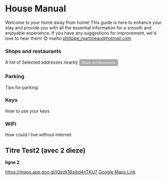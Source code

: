 # House Manual #
Welcome to your home away from home!
This guide is here to enhance your stay and provide you with all the essential information for a smooth and enjoyable experience.
If you have any suggestions for improvement, we'd love to hear them! 😊
mailto:philippe_martineau@hotmail.com

### Shops and restaurants ###
A list of Selected addresses nearby
<a href="https://https://philalain.github.io/tac/addresses/" style="display:inline-block; padding:5px 8px; font-size:10px; color:#fff; background-color:#AAAAAA; text-align:center; text-decoration:none; border-radius:5px;">
    Shops and Restaurants
</a>

### Parking ###
Tips for parking

### Keys ####
How to use your keys

### WiFi ####
How could I live without Internet 

## Titre Test2 (avec 2 dieze)
**ligne 2**

https://maps.app.goo.gl/jQezk1Bsibd4nTKU7
[Google Maps Link](https://maps.app.goo.gl/jQezk1Bsibd4nTKU7)

